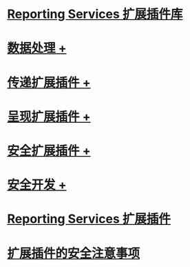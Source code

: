 # [Reporting Services 扩展插件库](reporting-services-extension-library.md)

# [数据处理 +](../../reporting-services/extensions/data-processing/creating-a-data-processing-extension-library.md)
# [传递扩展插件 +](../../reporting-services/extensions/delivery-extension/creating-a-delivery-extension-library.md)
# [呈现扩展插件 +](../../reporting-services/extensions/rendering-extension/deploying-a-rendering-extension.md)
# [安全扩展插件 +](../../reporting-services/extensions/security-extension/authentication-in-reporting-services.md)
# [安全开发 +](../../reporting-services/extensions/secure-development/code-access-security-in-reporting-services.md)
# [Reporting Services 扩展插件](reporting-services-extensions.md)
# [扩展插件的安全注意事项](security-considerations-for-extensions.md)
